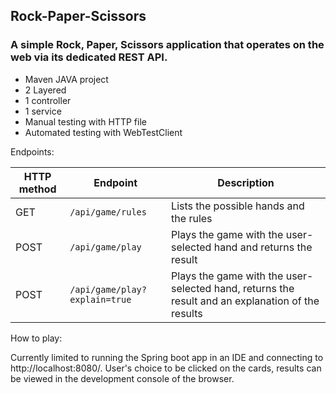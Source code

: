 ## Rock-Paper-Scissors

### A simple Rock, Paper, Scissors application that operates on the web via its dedicated REST API.

* Maven JAVA project
* 2 Layered
* 1 controller
* 1 service
* Manual testing with HTTP file
* Automated testing with WebTestClient

Endpoints:

| HTTP method | Endpoint                      | Description                                                                                     |
|-------------|-------------------------------|-------------------------------------------------------------------------------------------------|
| GET         | `/api/game/rules`             | Lists the possible hands and the rules                                                          |
| POST        | `/api/game/play`              | Plays the game with the user-selected hand and returns the result                               |
| POST        | `/api/game/play?explain=true` | Plays the game with the user-selected hand, returns the result and an explanation of the results |

How to play:

Currently limited to running the Spring boot app in an IDE and connecting to http://localhost:8080/.
User's choice to be clicked on the cards, results can be viewed in the development console of the browser.